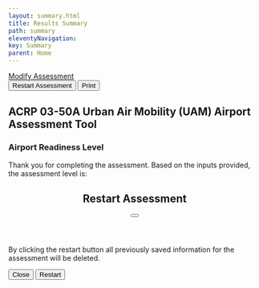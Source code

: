 ```yaml
---
layout: summary.html
title: Results Summary
path: summary
eleventyNavigation:
key: Summary
parent: Home
---
```


<div class="flex justify-end pb-6 border-b-2 border-light active">
  <a href="#" data-href="/classifications" class="prev-button">Modify Assessment</a>
  <div class="flex justify-end">
    <button data-micromodal-trigger="modal-1" class="button restart-button mr-3">Restart Assessment</button>
    <button class="button print-plan ml-0">Print</button>
  </div>
</div>

<div class="print-area my-10 max-w-6xl mx-auto">

  <h2 class="page-title action-plan h3 print-only">ACRP 03-50A Urban Air Mobility (UAM) Airport Assessment Tool</h2>
  <h3 class="page-title action-plan h1">Airport Readiness Level</h3>
  <p>Thank you for completing the assessment. Based on the inputs provided, the assessment level is:</p>

  <div id="recommendations" class="action-items"></div>

  <div id="summaryReview"></div>

</div>

<div class="modal micromodal-slide" id="modal-1" aria-hidden="true">
  <div class="modal__overlay" tabindex="-1" data-micromodal-close>
    <div class="modal__container" role="dialog" aria-modal="true" aria-labelledby="modal-1-title">
      <header class="modal__header">
        <h2 id="modal-1-title">
          Restart Assessment
        </h2>
        <button class="modal__close" aria-label="Close modal" data-micromodal-close></button>
      </header>
      <main class="modal__content" id="modal-1-content">
        <p>
          By clicking the restart button all previously saved information for the assessment will be deleted.
        </p>
      </main>
      <footer class="modal__footer">
        <button class="modal__btn" data-micromodal-close aria-label="Close this dialog window">Close</button>
        <button class="restart-assessment ml-auto modal__btn modal__btn-primary">Restart</button>
      </footer>
    </div>
  </div>
</div>
